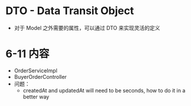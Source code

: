 # DTO - Data Transit Object
- 对于 Model 之外需要的属性，可以通过 DTO 来实现灵活的定义

# 6-11 内容
- OrderServiceImpl
- BuyerOrderController
- 问题：
  - createdAt and updatedAt will need to be seconds, how to do it in a better way

<!-- start form 6-12 -->